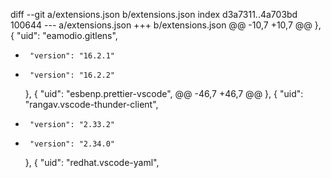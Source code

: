 diff --git a/extensions.json b/extensions.json
index d3a7311..4a703bd 100644
--- a/extensions.json
+++ b/extensions.json
@@ -10,7 +10,7 @@
     },
     {
       "uid": "eamodio.gitlens",
-      "version": "16.2.1"
+      "version": "16.2.2"
     },
     {
       "uid": "esbenp.prettier-vscode",
@@ -46,7 +46,7 @@
     },
     {
       "uid": "rangav.vscode-thunder-client",
-      "version": "2.33.2"
+      "version": "2.34.0"
     },
     {
       "uid": "redhat.vscode-yaml",
